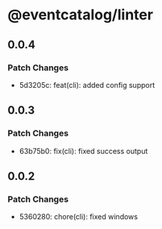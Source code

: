 # @eventcatalog/linter

## 0.0.4

### Patch Changes

- 5d3205c: feat(cli): added config support

## 0.0.3

### Patch Changes

- 63b75b0: fix(cli): fixed success output

## 0.0.2

### Patch Changes

- 5360280: chore(cli): fixed windows
